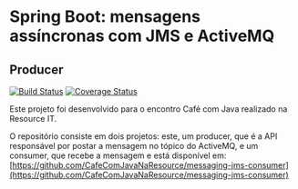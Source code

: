 # Spring Boot: mensagens assíncronas com JMS e ActiveMQ

## Producer

[![Build Status](https://travis-ci.com/CafeComJavaNaResource/messaging-jms-producer.svg?branch=master)](https://travis-ci.com/CafeComJavaNaResource/messaging-jms-producer)
[![Coverage Status](https://coveralls.io/repos/github/CafeComJavaNaResource/messaging-jms-producer/badge.svg?branch=master)](https://coveralls.io/github/CafeComJavaNaResource/messaging-jms-producer?branch=master)

Este projeto foi desenvolvido para o encontro Café com Java realizado na Resource IT.

O repositório consiste em dois projetos: este, um producer, que é a API responsável por postar a mensagem no tópico do ActiveMQ, e um consumer, que recebe a mensagem e está disponível em: [https://github.com/CafeComJavaNaResource/messaging-jms-consumer](https://github.com/CafeComJavaNaResource/messaging-jms-consumer)
